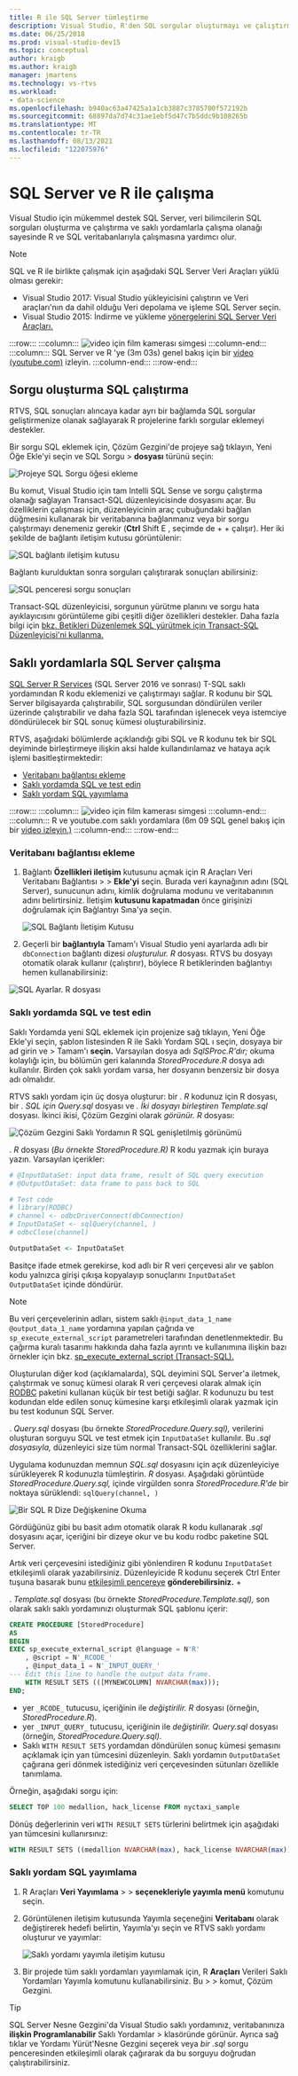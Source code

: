 ```yaml
---
title: R ile SQL Server tümleştirme
description: Visual Studio, R'den SQL sorgular oluşturmayı ve çalıştırmayı ve R'nin saklı yordamlarla çalışma yeteneğini destekler.
ms.date: 06/25/2018
ms.prod: visual-studio-dev15
ms.topic: conceptual
author: kraigb
ms.author: kraigb
manager: jmartens
ms.technology: vs-rtvs
ms.workload:
- data-science
ms.openlocfilehash: b940ac63a47425a1a1cb3887c3785700f572192b
ms.sourcegitcommit: 68897da7d74c31ae1ebf5d47c7b5ddc9b108265b
ms.translationtype: MT
ms.contentlocale: tr-TR
ms.lasthandoff: 08/13/2021
ms.locfileid: "122075976"
---
```

# <a name="work-with-sql-server-and-r"></a>SQL Server ve R ile çalışma

Visual Studio için mükemmel destek SQL Server, veri bilimcilerin SQL sorguları oluşturma ve çalıştırma ve saklı yordamlarla çalışma olanağı sayesinde R ve SQL veritabanlarıyla çalışmasına yardımcı olur.

> [!Note]
> SQL ve R ile birlikte çalışmak için aşağıdaki SQL Server Veri Araçları yüklü olması gerekir:
> - Visual Studio 2017: Visual Studio yükleyicisini çalıştırın ve Veri araçları'nın da dahil olduğu Veri depolama ve işleme SQL Server seçin.
> - Visual Studio 2015: İndirme ve yükleme [yönergelerini SQL Server Veri Araçları.](/sql/ssdt/download-sql-server-data-tools-ssdt)

:::row:::
    :::column:::
        ![video için film kamerası simgesi](../install/media/video-icon.png "Nasıl yapılacağını görmek için")
    :::column-end:::
    :::column:::
        SQL Server ve R 'ye (3m 03s) genel bakış için bir [video (youtube.com)](https://www.youtube.com/watch?v=n4AYr0QIwdQ) izleyin.
    :::column-end:::
:::row-end:::

## <a name="create-and-run-sql-queries"></a>Sorgu oluşturma SQL çalıştırma

RTVS, SQL sonuçları alıncaya kadar ayrı bir bağlamda SQL sorgular geliştirmenize olanak sağlayarak R projelerine farklı sorgular eklemeyi destekler.

Bir sorgu SQL eklemek için, Çözüm Gezgini'de projeye sağ tıklayın, Yeni Öğe Ekle'yi seçin ve SQL Sorgu  >   **dosyası** türünü seçin:

![Projeye SQL Sorgu öğesi ekleme](media/sql-add-item.png)

Bu komut, Visual Studio için tam Intelli SQL Sense ve sorgu çalıştırma olanağı sağlayan Transact-SQL düzenleyicisinde dosyasını açar. Bu özelliklerin çalışması için, düzenleyicinin araç çubuğundaki bağlan düğmesini kullanarak bir veritabanına bağlanmanız veya bir sorgu çalıştırmayı denemeniz gerekir (**Ctrl** Shift E , seçimde de +  + çalışır). Her iki şekilde de bağlantı iletişim kutusu görüntülenir:

![SQL bağlantı iletişim kutusu](media/sql-connection-dialog.png)

Bağlantı kurulduktan sonra sorguları çalıştırarak sonuçları abilirsiniz:

![SQL penceresi sorgu sonuçları](media/sql-query-results.png)

Transact-SQL düzenleyicisi, sorgunun yürütme planını ve sorgu hata ayıklayıcısını görüntüleme gibi çeşitli diğer özellikleri destekler.
Daha fazla bilgi için [bkz. Betikleri Düzenlemek SQL yürütmek için Transact-SQL Düzenleyicisi'ni kullanma.](/previous-versions/sql/sql-server-data-tools/hh272706(v=vs.103))

## <a name="work-with-sql-server-stored-procedures"></a>Saklı yordamlarla SQL Server çalışma

[SQL Server R Services](/sql/advanced-analytics/r/sql-server-r-services) (SQL Server 2016 ve sonrası) T-SQL saklı yordamından R kodu eklemenizi ve çalıştırmayı sağlar. R kodunu bir SQL Server bilgisayarda çalıştırabilir, SQL sorgusundan döndürülen veriler üzerinde çalıştırabilir ve daha fazla SQL tarafından işlenecek veya istemciye döndürülecek bir SQL sonuç kümesi oluşturabilirsiniz.

RTVS, aşağıdaki bölümlerde açıklandığı gibi SQL ve R kodunu tek bir SQL deyiminde birleştirmeye ilişkin aksi halde kullandırılamaz ve hataya açık işlemi basitleştirmektedir:

- [Veritabanı bağlantısı ekleme](#add-a-database-connection)
- [Saklı yordamda SQL ve test edin](#write-and-test-a-sql-stored-procedure)
- [Saklı yordam SQL yayımlama](#publish-a-sql-stored-procedure)

:::row:::
    :::column:::
        ![video için film kamerası simgesi](../install/media/video-icon.png "Nasıl yapılacağını görmek için")
    :::column-end:::
    :::column:::
        R ve youtube.com saklı yordamlara (6m 09 SQL genel bakış için bir [video izleyin.)](https://www.youtube.com/watch?v=dFKIT2OitWQ)
    :::column-end:::
:::row-end:::

### <a name="add-a-database-connection"></a>Veritabanı bağlantısı ekleme

1. Bağlantı **Özellikleri iletişim** kutusunu açmak için R Araçları Veri Veritabanı Bağlantısı  >    >   **Ekle'yi** seçin. Burada veri kaynağının adını (SQL Server), sunucunun adını, kimlik doğrulama modunu ve veritabanının adını belirtirsiniz. İletişim **kutusunu kapatmadan** önce girişinizi doğrulamak için Bağlantıyı Sına'ya seçin.

    ![SQL Bağlantı İletişim Kutusu](media/sql-connection-string-dialog.png)

1. Geçerli bir **bağlantıyla** Tamam'ı Visual Studio yeni ayarlarda adlı bir `dbConnection` bağlantı dizesi *oluşturulur. R* dosyası. RTVS bu dosyayı otomatik olarak kullanır (çalıştırır), böylece R betiklerinden bağlantıyı hemen kullanabilirsiniz:

![SQL Ayarlar. R dosyası](media/sql-settings-dot-r.png)

### <a name="write-and-test-a-sql-stored-procedure"></a>Saklı yordamda SQL ve test edin

Saklı Yordamda yeni SQL eklemek için projenize sağ tıklayın, Yeni Öğe Ekle'yi seçin, şablon listesinden R ile Saklı Yordam SQL ı seçin, dosyaya bir ad girin ve  >  Tamam'ı **seçin.**  Varsayılan dosya adı *SqlSProc.R'dır;* okuma kolaylığı için, bu bölümün geri kalanında *StoredProcedure.R* dosya adı kullanılır. Birden çok saklı yordam varsa, her dosyanın benzersiz bir dosya adı olmalıdır.

RTVS saklı yordam için üç dosya oluşturur: bir *. R* kodunuz için R dosyası, bir *. SQL için Query.sql* dosyası ve *. İki dosyayı birleştiren Template.sql* dosyası. İkinci ikisi, Çözüm Gezgini olarak *görünür. R* dosyası:

![Çözüm Gezgini Saklı Yordamın R SQL genişletilmiş görünümü](media/sql-solution-explorer-expanded.png)

. *R* dosyası (*Bu örnekte StoredProcedure.R)* R kodu yazmak için buraya yazın. Varsayılan içerikler:

```R
# @InputDataSet: input data frame, result of SQL query execution
# @OutputDataSet: data frame to pass back to SQL

# Test code
# library(RODBC)
# channel <- odbcDriverConnect(dbConnection)
# InputDataSet <- sqlQuery(channel, )
# odbcClose(channel)

OutputDataSet <- InputDataSet
```

Basitçe ifade etmek gerekirse, kod adlı bir R veri çerçevesi alır ve şablon kodu yalnızca girişi çıkışa kopyalayıp sonuçlarını `InputDataSet` `OutputDataSet` içinde döndürür.

> [!Note]
> Bu veri çerçevelerinin adları, sistem saklı `@input_data_1_name` `@output_data_1_name` yordamına yapılan çağrıda ve `sp_execute_external_script` parametreleri tarafından denetlenmektedir. Bu çağırma kuralı tasarımı hakkında daha fazla ayrıntı ve kullanımına ilişkin bazı örnekler için bkz. [sp_execute_external_script (Transact-SQL).](/sql/relational-databases/system-stored-procedures/sp-execute-external-script-transact-sql)

Oluşturulan diğer kod (açıklamalarda), SQL deyimini SQL Server'a iletmek, çalıştırmak ve sonuç kümesi olarak R veri çerçevesi olarak almak için [RODBC](https://cran.r-project.org/web/packages/RODBC/index.html) paketini kullanan küçük bir test betiği sağlar. R kodunuzu bu test kodundan elde edilen sonuç kümesine karşı etkileşimli olarak yazmak için bu test kodunun SQL Server.

. *Query.sql* dosyası (bu örnekte *StoredProcedure.Query.sql),* verilerini oluşturan sorguyu SQL ve test etmek için `InputDataSet` kullanılır. Bu *.sql dosyasıyla,* düzenleyici size tüm normal Transact-SQL özelliklerini sağlar.

Uygulama kodunuzdan memnun *SQL.sql* dosyasını için açık düzenleyiciye sürükleyerek R kodunuzla tümleştirin. *R* dosyası. Aşağıdaki görüntüde *StoredProcedure.Query.sql,* içinde virgülden sonra *StoredProcedure.R'de* bir noktaya sürüklendi: `sqlQuery(channel, )`

![Bir SQL R Dize Değişkenine Okuma](media/sql-reference-sql-file-from-r.png)

Gördüğünüz gibi bu basit adım otomatik olarak R kodu kullanarak *.sql* dosyasını açar, içeriğini bir dizeye okur ve bu kodu rodbc paketine SQL Server.

Artık veri çerçevesini istediğiniz gibi yönlendiren R kodunu `InputDataSet` etkileşimli olarak yazabilirsiniz. Düzenleyicide R kodunu seçerek Ctrl Enter tuşuna basarak bunu [etkileşimli pencereye](interactive-repl-for-r-in-visual-studio.md) **gönderebilirsiniz.** + 

. *Template.sql* dosyası (bu örnekte *StoredProcedure.Template.sql),* son olarak saklı saklı yordamınızı oluşturmak SQL şablonu içerir:

```sql
CREATE PROCEDURE [StoredProcedure]
AS
BEGIN
EXEC sp_execute_external_script @language = N'R'
    , @script = N'_RCODE_'
    , @input_data_1 = N'_INPUT_QUERY_'
--- Edit this line to handle the output data frame.
    WITH RESULT SETS (([MYNEWCOLUMN] NVARCHAR(max)));
END;
```

- yer `_RCODE_` tutucusu, içeriğinin ile *değiştirilir. R* dosyası (örneğin, *StoredProcedure.R*).
- yer `_INPUT_QUERY_` tutucusu, içeriğinin ile *değiştirilir. Query.sql* dosyası (örneğin, *StoredProcedure.Query.sql).*
- Saklı `WITH RESULT SETS` yordamdan döndürülen sonuç kümesi şemasını açıklamak için yan tümcesini düzenleyin. Saklı yordamın `OutputDataSet` çağırana geri dönmek istediğiniz veri çerçevesinden sütunları özellikle tanımlama.

Örneğin, aşağıdaki sorgu için:

```sql
SELECT TOP 100 medallion, hack_license FROM nyctaxi_sample
```

Dönüş değerlerinin veri `WITH RESULT SETS` türlerini belirtmek için aşağıdaki yan tümcesini kullanırsınız:

```sql
WITH RESULT SETS ((medallion NVARCHAR(max), hack_license NVARCHAR(max)));
```

### <a name="publish-a-sql-stored-procedure"></a>Saklı yordam SQL yayımlama

1. R Araçları **Veri Yayımlama**  >    >  **seçenekleriyle yayımla menü** komutunu seçin.
1. Görüntülenen iletişim kutusunda Yayımla seçeneğini  **Veritabanı** olarak değiştirerek hedefi belirtin, Yayımla'yı seçin ve RTVS saklı yordamı oluşturur ve yayımlar:

    ![Saklı yordamı yayımla iletişim kutusu](media/sql-publish-with-options.png)

1. Bir projede tüm saklı yordamları yayımlamak için, R **Araçları** Verileri Saklı Yordamları Yayımla komutunu kullanabilirsiniz. Bu  >    >   komut, Çözüm Gezgini.

> [!Tip]
> SQL Server Nesne Gezgini'da Visual Studio saklı yordamınız, veritabanınıza **ilişkin Programlanabilir** Saklı Yordamlar  >   klasöründe görünür. Ayrıca sağ tıklar ve Yordamı Yürüt'Nesne Gezgini seçerek veya *bir .sql* sorgu penceresinden etkileşimli olarak çağırarak da bu sorguyu doğrudan çalıştırabilirsiniz.